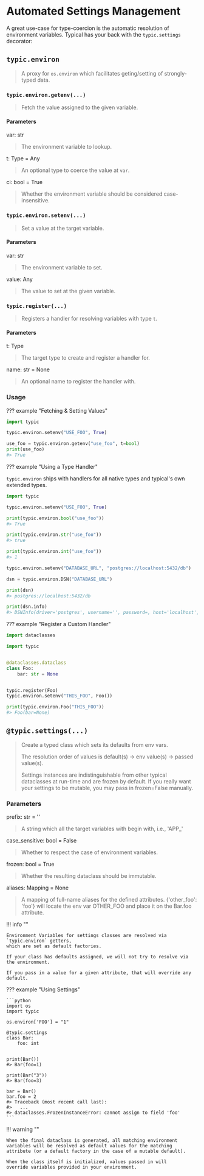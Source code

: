 # Automated Settings Management

A great use-case for type-coercion is the automatic resolution of
environment variables. Typical has your back with the `typic.settings`
decorator:

## `typic.environ`

> A proxy for `os.environ` which facilitates geting/setting of strongly-typed data.

### `typic.environ.getenv(...)`
> Fetch the value assigned to the given variable.

#### Parameters
var: str
> The environment variable to lookup.

t: Type = Any
> An optional type to coerce the value at `var`.

ci: bool = True
> Whether the environment variable should be considered case-insensitive.


### `typic.environ.setenv(...)`
> Set a value at the target variable.

#### Parameters
var: str
> The environment variable to set.

value: Any
> The value to set at the given variable.


### `typic.register(...)`
> Registers a handler for resolving variables with type `t`.

#### Parameters
t: Type
> The target type to create and register a handler for.

name: str = None
> An optional name to register the handler with.


### Usage

??? example "Fetching & Setting Values"

```python
import typic

typic.environ.setenv("USE_FOO", True)

use_foo = typic.environ.getenv("use_foo", t=bool)
print(use_foo)
#> True
```

??? example "Using a Type Handler"

`typic.environ` ships with handlers for all native types and typical's own extended
types.

```python
import typic

typic.environ.setenv("USE_FOO", True)

print(typic.environ.bool("use_foo"))
#> True

print(typic.environ.str("use_foo"))
#> true

print(typic.environ.int("use_foo"))
#> 1

typic.environ.setenv("DATABASE_URL", "postgres://localhost:5432/db")

dsn = typic.environ.DSN("DATABASE_URL")

print(dsn)
#> postgres://localhost:5432/db

print(dsn.info)
#> DSNInfo(driver='postgres', username='', password=, host='localhost', port=5432, name='/db', qs='', is_ip=False)
```

??? example "Register a Custom Handler"

```python
import dataclasses

import typic


@dataclasses.dataclass
class Foo:
    bar: str = None


typic.register(Foo)
typic.environ.setenv("THIS_FOO", Foo())

print(typic.environ.Foo("THIS_FOO"))
#> Foo(bar=None)

```


## `@typic.settings(...)`

> Create a typed class which sets its defaults from env vars.
>
> The resolution order of values is default(s) -> env value(s) -> passed value(s).
>
> Settings instances are indistinguishable from other typical dataclasses at run-time
> and are frozen by default. If you really want your settings to be mutable, you may
> pass in frozen=False manually.


### Parameters
prefix: str = ''
> A string which all the target variables with begin with, i.e., 'APP_'

case_sensitive: bool = False
> Whether to respect the case of environment variables.

frozen: bool = True
> Whether the resulting dataclass should be immutable.

aliases: Mapping = None
> A mapping of full-name aliases for the defined attributes.
> {'other_foo': 'foo'} will locate the env var OTHER_FOO and place it
> on the Bar.foo attribute.

!!! info ""

    Environment Variables for settings classes are resolved via `typic.environ` getters,
    which are set as default factories.

    If your class has defaults assigned, we will not try to resolve via the environment.

    If you pass in a value for a given attribute, that will override any default.

??? example "Using Settings"

    ```python
    import os
    import typic

    os.environ['FOO'] = "1"

    @typic.settings
    class Bar:
        foo: int


    print(Bar())
    #> Bar(foo=1)

    print(Bar("3"))
    #> Bar(foo=3)

    bar = Bar()
    bar.foo = 2
    #> Traceback (most recent call last):
    #>   ...
    #> dataclasses.FrozenInstanceError: cannot assign to field 'foo'
    ```

!!! warning ""

    When the final dataclass is generated, all matching environment
    variables will be resolved as default values for the matching
    attribute (or a default factory in the case of a mutable default).

    When the class itself is initialized, values passed in will
    override variables provided in your environment.
